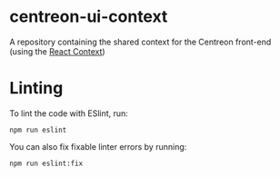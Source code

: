 # centreon-ui-context

A repository containing the shared context for the Centreon front-end (using the [React Context](https://reactjs.org/docs/context.html))

# Linting

To lint the code with ESlint, run:

`npm run eslint`

You can also fix fixable linter errors by running:

`npm run eslint:fix`